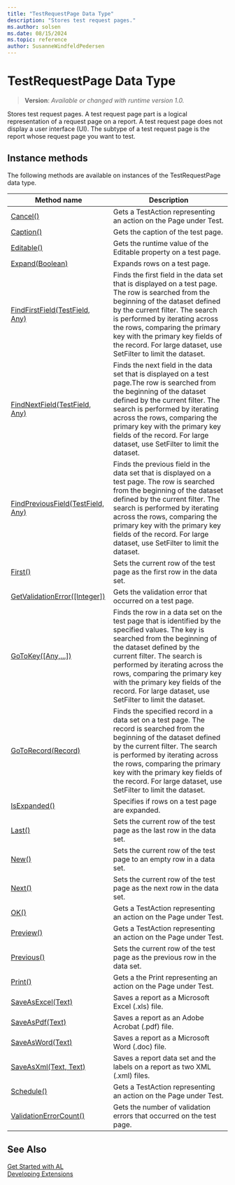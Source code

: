 ```yaml
---
title: "TestRequestPage Data Type"
description: "Stores test request pages."
ms.author: solsen
ms.date: 08/15/2024
ms.topic: reference
author: SusanneWindfeldPedersen
---
```

[//]: # (START>DO_NOT_EDIT)
[//]: # (IMPORTANT:Do not edit any of the content between here and the END>DO_NOT_EDIT.)
[//]: # (Any modifications should be made in the .xml files in the ModernDev repo.)
# TestRequestPage Data Type
> **Version**: _Available or changed with runtime version 1.0._

Stores test request pages. A test request page part is a logical representation of a request page on a report. A test request page does not display a user interface (UI). The subtype of a test request page is the report whose request page you want to test.



## Instance methods
The following methods are available on instances of the TestRequestPage data type.

|Method name|Description|
|-----------|-----------|
|[Cancel()](testrequestpage-cancel-method.md)|Gets a TestAction representing an action on the Page under Test.|
|[Caption()](testrequestpage-caption-method.md)|Gets the caption of the test page.|
|[Editable()](testrequestpage-editable-method.md)|Gets the runtime value of the Editable property on a test page.|
|[Expand(Boolean)](testrequestpage-expand-method.md)|Expands rows on a test page.|
|[FindFirstField(TestField, Any)](testrequestpage-findfirstfield-method.md)|Finds the first field in the data set that is displayed on a test page. The row is searched from the beginning of the dataset defined by the current filter. The search is performed by iterating across the rows, comparing the primary key with the primary key fields of the record. For large dataset, use SetFilter to limit the dataset.|
|[FindNextField(TestField, Any)](testrequestpage-findnextfield-method.md)|Finds the next field in the data set that is displayed on a test page.The row is searched from the beginning of the dataset defined by the current filter. The search is performed by iterating across the rows, comparing the primary key with the primary key fields of the record. For large dataset, use SetFilter to limit the dataset.|
|[FindPreviousField(TestField, Any)](testrequestpage-findpreviousfield-method.md)|Finds the previous field in the data set that is displayed on a test page. The row is searched from the beginning of the dataset defined by the current filter. The search is performed by iterating across the rows, comparing the primary key with the primary key fields of the record. For large dataset, use SetFilter to limit the dataset.|
|[First()](testrequestpage-first-method.md)|Sets the current row of the test page as the first row in the data set.|
|[GetValidationError([Integer])](testrequestpage-getvalidationerror-method.md)|Gets the validation error that occurred on a test page.|
|[GoToKey([Any,...])](testrequestpage-gotokey-method.md)|Finds the row in a data set on the test page that is identified by the specified values. The key is searched from the beginning of the dataset defined by the current filter. The search is performed by iterating across the rows, comparing the primary key with the primary key fields of the record. For large dataset, use SetFilter to limit the dataset.|
|[GoToRecord(Record)](testrequestpage-gotorecord-method.md)|Finds the specified record in a data set on a test page. The record is searched from the beginning of the dataset defined by the current filter. The search is performed by iterating across the rows, comparing the primary key with the primary key fields of the record. For large dataset, use SetFilter to limit the dataset.|
|[IsExpanded()](testrequestpage-isexpanded-method.md)|Specifies if rows on a test page are expanded.|
|[Last()](testrequestpage-last-method.md)|Sets the current row of the test page as the last row in the data set.|
|[New()](testrequestpage-new-method.md)|Sets the current row of the test page to an empty row in a data set.|
|[Next()](testrequestpage-next-method.md)|Sets the current row of the test page as the next row in the data set.|
|[OK()](testrequestpage-ok-method.md)|Gets a TestAction representing an action on the Page under Test.|
|[Preview()](testrequestpage-preview-method.md)|Gets a TestAction representing an action on the Page under Test.|
|[Previous()](testrequestpage-previous-method.md)|Sets the current row of the test page as the previous row in the data set.|
|[Print()](testrequestpage-print-method.md)|Gets a the Print representing an action on the Page under Test.|
|[SaveAsExcel(Text)](testrequestpage-saveasexcel-method.md)|Saves a report as a Microsoft Excel (.xls) file.|
|[SaveAsPdf(Text)](testrequestpage-saveaspdf-method.md)|Saves a report as an Adobe Acrobat (.pdf) file.|
|[SaveAsWord(Text)](testrequestpage-saveasword-method.md)|Saves a report as a Microsoft Word (.doc) file.|
|[SaveAsXml(Text, Text)](testrequestpage-saveasxml-method.md)|Saves a report data set and the labels on a report as two XML (.xml) files.|
|[Schedule()](testrequestpage-schedule-method.md)|Gets a TestAction representing an action on the Page under Test.|
|[ValidationErrorCount()](testrequestpage-validationerrorcount-method.md)|Gets the number of validation errors that occurred on the test page.|

[//]: # (IMPORTANT: END>DO_NOT_EDIT)
## See Also  
[Get Started with AL](../../devenv-get-started.md)  
[Developing Extensions](../../devenv-dev-overview.md)  